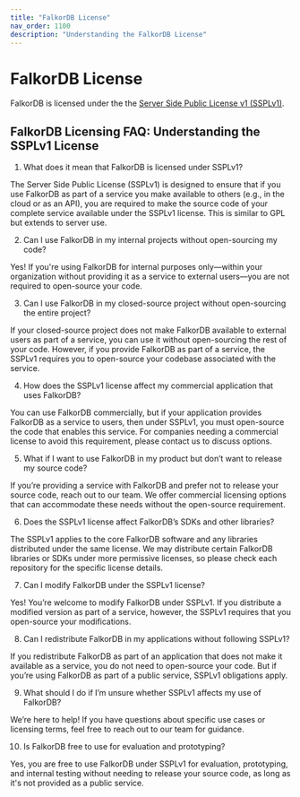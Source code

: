 ```yaml
---
title: "FalkorDB License"
nav_order: 1100
description: "Understanding the FalkorDB License"
---
```


# FalkorDB License

FalkorDB is licensed under the the [Server Side Public License v1 (SSPLv1)](https://github.com/FalkorDB/FalkorDB/blob/master/LICENSE.txt).

## FalkorDB Licensing FAQ: Understanding the SSPLv1 License

1. What does it mean that FalkorDB is licensed under SSPLv1?

The Server Side Public License (SSPLv1) is designed to ensure that if you use FalkorDB as part of a service you make available to others (e.g., in the cloud or as an API), you are required to make the source code of your complete service available under the SSPLv1 license. This is similar to GPL but extends to server use.

2. Can I use FalkorDB in my internal projects without open-sourcing my code?

Yes! If you're using FalkorDB for internal purposes only—within your organization without providing it as a service to external users—you are not required to open-source your code.

3. Can I use FalkorDB in my closed-source project without open-sourcing the entire project?

If your closed-source project does not make FalkorDB available to external users as part of a service, you can use it without open-sourcing the rest of your code. However, if you provide FalkorDB as part of a service, the SSPLv1 requires you to open-source your codebase associated with the service.

4. How does the SSPLv1 license affect my commercial application that uses FalkorDB?

You can use FalkorDB commercially, but if your application provides FalkorDB as a service to users, then under SSPLv1, you must open-source the code that enables this service. For companies needing a commercial license to avoid this requirement, please contact us to discuss options.

5. What if I want to use FalkorDB in my product but don’t want to release my source code?

If you’re providing a service with FalkorDB and prefer not to release your source code, reach out to our team. We offer commercial licensing options that can accommodate these needs without the open-source requirement.

6. Does the SSPLv1 license affect FalkorDB’s SDKs and other libraries?

The SSPLv1 applies to the core FalkorDB software and any libraries distributed under the same license. We may distribute certain FalkorDB libraries or SDKs under more permissive licenses, so please check each repository for the specific license details.

7. Can I modify FalkorDB under the SSPLv1 license?

Yes! You’re welcome to modify FalkorDB under SSPLv1. If you distribute a modified version as part of a service, however, the SSPLv1 requires that you open-source your modifications.

8. Can I redistribute FalkorDB in my applications without following SSPLv1?

If you redistribute FalkorDB as part of an application that does not make it available as a service, you do not need to open-source your code. But if you’re using FalkorDB as part of a public service, SSPLv1 obligations apply.

9. What should I do if I’m unsure whether SSPLv1 affects my use of FalkorDB?

We’re here to help! If you have questions about specific use cases or licensing terms, feel free to reach out to our team for guidance.

10. Is FalkorDB free to use for evaluation and prototyping?

Yes, you are free to use FalkorDB under SSPLv1 for evaluation, prototyping, and internal testing without needing to release your source code, as long as it's not provided as a public service.
